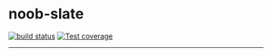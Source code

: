 # noob-slate

[![build status][travis-image]][travis-url]
[![Test coverage][codecov-image]][codecov-url]

[travis-image]: https://img.shields.io/travis/ahungrynoob/noob-slate.svg?style=flat-square
[travis-url]: https://travis-ci.org/ahungrynoob/noob-slate
[codecov-image]: https://codecov.io/gh/ahungrynoob/noob-slate/branch/master/graph/badge.svg
[codecov-url]: https://codecov.io/gh/ahungrynoob/noob-slate

---
